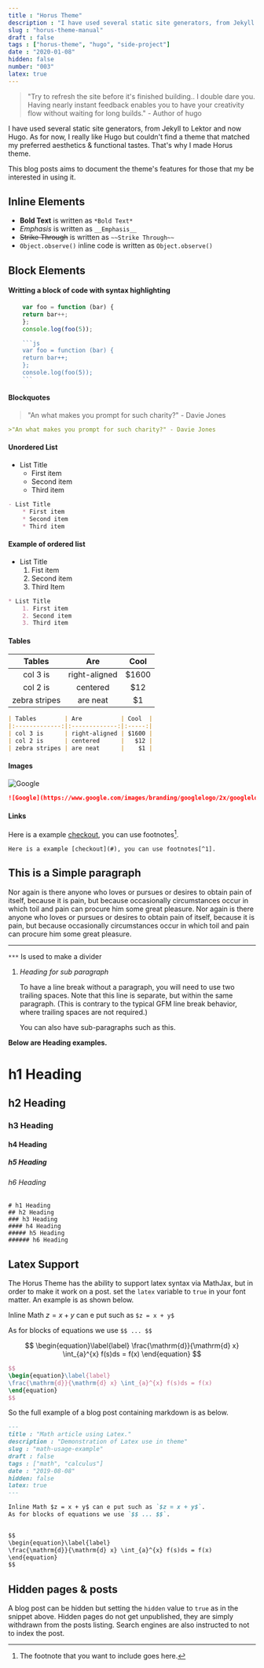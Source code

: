 ```yaml
---
title : "Horus Theme"
description : "I have used several static site generators, from Jekyll to Lektor and now Hugo. As for now, I really like Hugo but couldn't find a theme that matched my  preferred aesthetics & functional tastes. That's why I made Horus theme."
slug : "horus-theme-manual"
draft : false
tags : ["horus-theme", "hugo", "side-project"]
date : "2020-01-08"
hidden: false
number: "003"
latex: true
---
```


>"Try to refresh the site before it's finished building.. I double dare you.
Having nearly instant feedback enables you to have your creativity flow without waiting for long builds." - Author of hugo

I have used several static site generators, from Jekyll to Lektor and now Hugo. As for now, I really like Hugo but couldn't find a theme that matched my  preferred aesthetics & functional tastes. That's why I made Horus theme.

This blog posts aims to document the theme's features for those that my be interested in using it.

## Inline Elements

- **Bold Text** is written as `*Bold Text*`
- _Emphasis_ is written as `__Emphasis__`
- ~~Strike Through~~ is written as `~~Strike Through~~`
- `Object.observe()` inline code is written as ```Object.observe()```

## Block Elements

#### Writting a block of code with syntax highlighting
```js
    var foo = function (bar) {
    return bar++;
    };
    console.log(foo(5));
```
```js
    ```js
    var foo = function (bar) {
    return bar++;
    };
    console.log(foo(5));
    ```
```
#### Blockquotes
>"An what makes you prompt for such charity?" - Davie Jones 
```Markdown
>"An what makes you prompt for such charity?" - Davie Jones
```
#### Unordered List
- List Title
    * First item
    * Second item
    * Third item

```Markdown
- List Title
    * First item
    * Second item
    * Third item
```
#### Example of ordered list
* List Title
    1. Fist item
    2. Second item
    3. Third Item

```Markdown
* List Title
    1. First item
    2. Second item
    3. Third item
```

#### Tables 

| Tables        | Are           | Cool  |
|:-------------:|:-------------:|:-----:|
| col 3 is      | right-aligned | $1600 |
| col 2 is      | centered      |   $12 |
| zebra stripes | are neat      |    $1 |

```Markdown
| Tables        | Are           | Cool  |
|:-------------:|:-------------:|:-----:|
| col 3 is      | right-aligned | $1600 |
| col 2 is      | centered      |   $12 |
| zebra stripes | are neat      |    $1 |
```

#### Images
![Google](https://www.google.com/images/branding/googlelogo/2x/googlelogo_color_92x30dp.png)
```Markdown
![Google](https://www.google.com/images/branding/googlelogo/2x/googlelogo_color_92x30dp.png)
```

#### Links

Here is a example [checkout](#), you can use footnotes[^1].
```
Here is a example [checkout](#), you can use footnotes[^1].
```


## This is a Simple paragraph

Nor again is there anyone who loves or pursues or desires to obtain pain of itself, because it is pain, but because occasionally circumstances occur in which toil and pain can procure him some great pleasure. Nor again is there anyone who loves or pursues or desires to obtain pain of itself, because it is pain, but because occasionally circumstances occur in which toil and pain can procure him some great pleasure.
***
 
`***` Is used to make a divider


1. _Heading for sub paragraph_

    To have a line break without a paragraph, you will need to use two trailing spaces.
    Note that this line is separate, but within the same paragraph.
    (This is contrary to the typical GFM line break behavior, where trailing spaces are not required.)

    You can also have sub-paragraphs such as this.


**Below are Heading examples.**
# h1 Heading 
## h2 Heading
### h3 Heading
#### h4 Heading
##### h5 Heading
###### h6 Heading

```
# h1 Heading 
## h2 Heading
### h3 Heading
#### h4 Heading
##### h5 Heading
###### h6 Heading
```

## Latex Support

The Horus Theme has the ability to support latex syntax via MathJax, but in order to make it work on a post.
set the `latex` variable to `true` in your font matter. An example is as shown below.

Inline Math $z = x + y$ can e put such as `$z = x + y$`

As for blocks of equations we use `$$ ... $$`

$$
\begin{equation}\label{label}
\frac{\mathrm{d}}{\mathrm{d} x} \int_{a}^{x} f(s)ds = f(x)
\end{equation}
$$

```Latex
$$
\begin{equation}\label{label}
\frac{\mathrm{d}}{\mathrm{d} x} \int_{a}^{x} f(s)ds = f(x)
\end{equation}
$$
```

So the full example of a blog post containing markdown is as below.


```Markdown
---
title : "Math article using Latex."
description : "Demonstration of Latex use in theme"
slug : "math-usage-example"
draft : false
tags : ["math", "calculus"]
date : "2019-08-08"
hidden: false
latex: true
---

Inline Math $z = x + y$ can e put such as `$z = x + y$`. 
As for blocks of equations we use `$$ ... $$`.


$$
\begin{equation}\label{label}
\frac{\mathrm{d}}{\mathrm{d} x} \int_{a}^{x} f(s)ds = f(x)
\end{equation}
$$

```

## Hidden pages & posts

A blog post can be hidden  but setting the `hidden` value to `true` as in the  snippet above. Hidden pages do not get unpublished, they are simply  withdrawn from the posts listing. Search engines are also instructed to not to index the post.

[^1]: The footnote that you want to include goes here.
